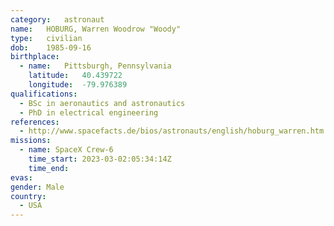 ```yaml
---
category:	astronaut
name:	HOBURG, Warren Woodrow "Woody"
type:	civilian
dob:	1985-09-16
birthplace:
  - name:	Pittsburgh, Pennsylvania
    latitude:	40.439722 
    longitude:	-79.976389
qualifications:
  - BSc in aeronautics and astronautics
  - PhD in electrical engineering
references:
  - http://www.spacefacts.de/bios/astronauts/english/hoburg_warren.htm
missions:
  - name: SpaceX Crew-6
    time_start: 2023-03-02:05:34:14Z
    time_end: 
evas:
gender:	Male
country:
  - USA
---
```

